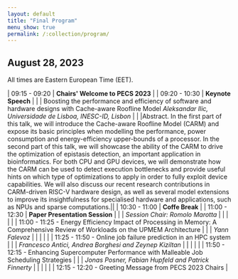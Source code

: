 ```yaml
---
layout: default
title: "Final Program"
menu_show: true
permalink: /:collection/program/
---
```





## August 28, 2023

All times are Eastern European Time (EET).

| 09:15 - 09:20 | **Chairs' Welcome to PECS 2023** |
| 09:20 - 10:30 | **Keynote Speech** |
| | Boosting the performance and efficiency of software and hardware designs with Cache-aware Roofline Model
*Aleksandar Ilic, Universidade de Lisboa, INESC-ID, Lisbon* |
| |Abstract. In the first part of this talk, we will introduce the Cache-aware Roofline Model (CARM) and expose its basic principles when modelling the performance, power consumption and energy-efficiency upper-bounds of a processor. In the second part of this talk, we will showcase the ability of the CARM to drive the optimization of epistasis detection, an important application in bioinformatics. For both CPU and GPU devices, we will demonstrate how the CARM can be used to detect execution bottlenecks and provide useful hints on which type of optimizations to apply in order to fully exploit device capabilities. We will also discuss our recent research contributions in CARM-driven RISC-V hardware design, as well as several model extensions to improve its insightfulness for specialised hardware and applications, such as NPUs and sparse computations.||
| 10:30 - 11:00 | **Coffe Break** |
| 11:00 - 12:30 | **Paper Presentation Session** |
| | *Session Chair: Romolo Marotta* |
| | |
| | 11:00 - 11:25 - Energy Efficiency Impact of Processing in Memory: A Comprehensive Review of Workloads on the UPMEM Architecture |
| | *Yann Falevoz* |
| | |
| | 11:25 - 11:50 - Online job failure prediction in an HPC system |
| | *Francesco Antici, Andrea Borghesi and Zeynep Kiziltan* |
| | |
| | 11:50 - 12:15 - Enhancing Supercomputer Performance with Malleable Job Scheduling Strategies |
| | *Jonas Posner, Fabian Hupfeld and Patrick Finnerty* |
| | |
| | 12:15 - 12:20 - Greeting Message from PECS 2023 Chairs |

